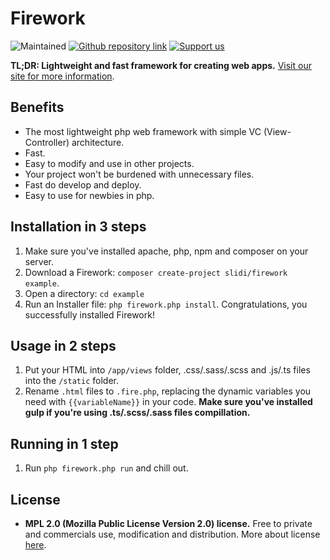 # Firework
![Maintained](https://img.shields.io/badge/Maintained%3F-yes-green.svg)
[![Github repository link](https://img.shields.io/badge/GitHub-100000?style=for-the-badge&logo=github&logoColor=white)](github.com)
[![Support us](https://img.shields.io/badge/Patreon-F96854?style=for-the-badge&logo=patreon&logoColor=white)](example.com)

**TL;DR: Lightweight and fast framework for creating web apps.**
[Visit our site for more information](example.com).

## Benefits
 - The most lightweight php web framework with simple VC (View-Controller) architecture.
 - Fast.
 - Easy to modify and use in other projects.
 - Your project won't be burdened with unnecessary files.
 - Fast do develop and deploy.
 - Easy to use for newbies in php.

## Installation in 3 steps
 1. Make sure you've installed apache, php, npm and composer on your server.
 2. Download a Firework:
`composer create-project slidi/firework example`.
 3. Open a directory:
`cd example`
 4. Run an Installer file:
`php firework.php install`.
 Congratulations, you successfully installed Firework!
 
## Usage in 2 steps
 1. Put your HTML into `/app/views` folder, .css/.sass/.scss and .js/.ts files into the `/static` folder.
 2. Rename `.html` files to `.fire.php`, replacing the dynamic variables you need with `{{variableName}}` in your code.
 **Make sure you've installed gulp if you're using .ts/.scss/.sass files compillation.**

## Running in 1 step
 1. Run `php firework.php run` and chill out.
 
## License
- **MPL 2.0 (Mozilla Public License Version 2.0) license.**
Free to private and commercials use, modification and distribution.
More about license [here](https://www.mozilla.org/en-US/MPL/2.0/).
